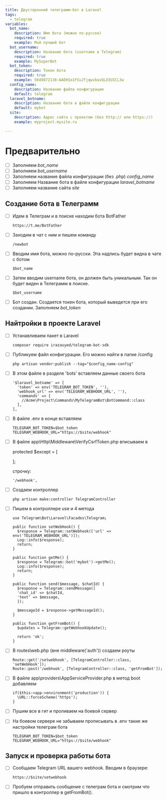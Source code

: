 ```yaml
---
title: Двусторонний телеграмм-бот в Laravel
tags:
  - telegram
variables:
  bot_name:
    description: Имя бота (можно по-русски)
    required: true
    example: Мой лучший бот
  bot_username:
    description: Название бота (username в Telegram)
    required: true
    example: MySuperBot
  bot_token:
    description: Токен бота
    required: true
    example: 5649872138:AAEH1o1FSuJfjqwvbavQLO3UICL3w
  config_name:
    description: Название файла конфигурации
    default: telegram
  laravel_botname:
    description: Название бота в файле конфигурации
    default: mybot
  site:
    description: Адрес сайта с проектом (без http:// или https://)
    example: myproject.mysite.ru 

---
```


# Предварительно
- [ ] Заполняем <var>bot_name</var>
- [ ] Заполняем <var>bot_username</var>
- [ ] Заполняем название файла конфигурации (без .php) <var>config_name</var>
- [ ] Заполняем Название бота в файле конфигурации <var>laravel_botname</var>
- [ ] Заполняем название сайта <var>site</var>

## Создание бота в Телеграмм

- [ ] Идем в Телеграм и в поиске находим бота BotFather

  ```
  https://t.me/BotFather
  ```
- [ ] Заходим в чат с ним и пишем команду

  ```
  /newbot
  ```

- [ ] Вводим имя бота, можно по-русски. Эта надпись будет видна в чате с ботом

  ```
  $bot_name
  ```

- [ ] Затем вводим username бота, он должен быть уникальным. Так он будет виден в Телеграмм в поиске.

  ```
  $bot_username
  ```

- [ ] Бот создан. Создается токен бота, который выведется при его создании. Заполняем <var>bot_token</var>

## Найтройки в проекте Laravel

- [ ] Устанавливаем пакет в Laravel

  ```
  composer require irazasyed/telegram-bot-sdk
  ```

- [ ] Публикуем файл конфигурации. Его можно найти в папке /config

  ```
  php artisan vendor:publish --tag="$config_name-config"
  ```

- [ ] В этом файле в разделе 'bots' вставляем данные своего бота

  ```
  '$laravel_botname' => [
    'token' => env('TELEGRAM_BOT_TOKEN', ''),
    'webhook_url' => env('TELEGRAM_WEBHOOK_URL', ''),
    'commands' => [
      //Acme\Project\Commands\MyTelegramBot\BotCommand::class
    ],
  ],
  ```

- [ ] В файле .env в конце вставляем

  ```
  TELEGRAM_BOT_TOKEN=$bot_token
  TELEGRAM_WEBHOOK_URL="https://$site/webhook"
  ```

- [ ] В файле app\Http\Middleware\VerifyCsrfToken.php вписываем в
  
  protected $except = [

  ];

  строчку: 

  ```
  '/webhook',
  ```

- [ ] Создаем контроллер

  ```
  php artisan make:controller TelegramController
  ```

- [ ] Пишем в контроллере use и 4 метода

  ```
  use Telegram\Bot\Laravel\Facades\Telegram;

  public function setWebHook() {
    $response = Telegram::setWebhook(['url' => env('TELEGRAM_WEBHOOK_URL')]);
    Log::info($response);
    return;
  }
  
  public function getMe() {
    $response = Telegram::bot('mybot')->getMe();
    Log::info($response);
    return;
  }
  
  public function send($message, $chatId) {
    $response = Telegram::sendMessage([
    'chat_id' => $chatId,
    'text' => $message,
    ]);
  
    $messageId = $response->getMessageId();
  }
  
  public function getFromBot() {
    $updates = Telegram::getWebhookUpdate();

    return 'ok';
  }
  ```

- [ ] В routes\web.php (вне middleware('auth')) создаем роуты

  ```
  Route::get('/setwebhook', [TelegramController::class, 'setWebHook']);
  Route::post('/webhook', [TelegramController::class, 'getFromBot']);
  ```

- [ ] В файле app\providers\AppServiceProvider.php в метод boot добавляем

  ```
  if($this->app->environment('production')) {
    \URL::forceScheme('https');
  }
  ```

- [ ] Пушим все в гит и проливаем на боевой сервер
- [ ] На боевом сервере не забываем прописывать в .env такие же настройки телеграм бота

  ```
  TELEGRAM_BOT_TOKEN=$bot_token
  TELEGRAM_WEBHOOK_URL="https://$site/webhook"
  ```

## Запуск и проверка работы бота

- [ ] Сообщаем Telegram URL вашего webhook. Вводим в браузере:

  ```
  https://$site/setwebhook
  ```

- [ ] Пробуем отправить сообщение с телеграм бота и смотрим что пришло в контроллер в getFromBot().
